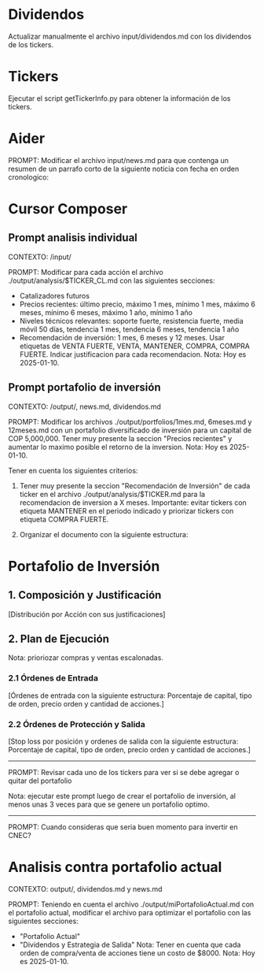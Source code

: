 # Dividendos

Actualizar manualmente el archivo input/dividendos.md con los dividendos de los tickers.

# Tickers

Ejecutar el script getTickerInfo.py para obtener la información de los tickers.

# Aider

PROMPT: Modificar el archivo input/news.md para que contenga un resumen de un parrafo corto de la siguiente noticia con fecha en orden cronologico:

# Cursor Composer

## Prompt analisis individual

CONTEXTO: /input/

PROMPT: 
Modificar para cada acción el archivo ./output/analysis/$TICKER_CL.md con las siguientes secciones:
- Catalizadores futuros
- Precios recientes: último precio, máximo 1 mes, mínimo 1 mes, máximo 6 meses, mínimo 6 meses, máximo 1 año, mínimo 1 año
- Niveles técnicos relevantes: soporte fuerte, resistencia fuerte, media móvil 50 días, tendencia 1 mes, tendencia 6 meses, tendencia 1 año
- Recomendación de inversión: 1 mes, 6 meses y 12 meses. Usar etiquetas de VENTA FUERTE, VENTA, MANTENER, COMPRA, COMPRA FUERTE. Indicar justificacion para cada recomendacion.
Nota: Hoy es 2025-01-10.

## Prompt portafolio de inversión

CONTEXTO: /output/, news.md, dividendos.md

PROMPT:
Modificar los archivos ./output/portfolios/1mes.md, 6meses.md y 12meses.md con un portafolio diversificado de inversión para un capital de COP 5,000,000. Tener muy presente la seccion "Precios recientes" y aumentar lo maximo posible el retorno de la inversion.
Nota: Hoy es 2025-01-10.

Tener en cuenta los siguientes criterios:

1. Tener muy presente la seccion "Recomendación de Inversión" de cada ticker en el archivo ./output/analysis/$TICKER.md para la recomendacion de inversion a X meses. Importante: evitar tickers con etiqueta MANTENER en el periodo indicado y priorizar tickers con etiqueta COMPRA FUERTE.

2. Organizar el documento con la siguiente estructura:

# Portafolio de Inversión

## 1. Composición y Justificación

[Distribución por Acción con sus justificaciones]

## 2. Plan de Ejecución

Nota: prioriozar compras y ventas escalonadas.

### 2.1 Órdenes de Entrada

[Órdenes de entrada con la siguiente estructura: Porcentaje de capital, tipo de orden, precio orden y cantidad de acciones.]

### 2.2 Órdenes de Protección y Salida

[Stop loss por posición y ordenes de salida con la siguiente estructura: Porcentaje de capital, tipo de orden, precio orden y cantidad de acciones.]

---

PROMPT: Revisar cada uno de los tickers para ver si se debe agregar o quitar del portafolio

Nota: ejecutar este prompt luego de crear el portafolio de inversión, al menos unas 3 veces para que se genere un portafolio optimo.

---

PROMPT: Cuando consideras que seria buen momento para invertir en CNEC?


# Analisis contra portafolio actual

CONTEXTO: output/, dividendos.md y news.md

PROMPT: 
Teniendo en cuenta el archivo ./output/miPortafolioActual.md con el portafolio actual, modificar el archivo para optimizar el portafolio con las siguientes secciones:
- "Portafolio Actual"
- "Dividendos y Estrategia de Salida"
Nota: Tener en cuenta que cada orden de compra/venta de acciones tiene un costo de $8000.
Nota: Hoy es 2025-01-10.

